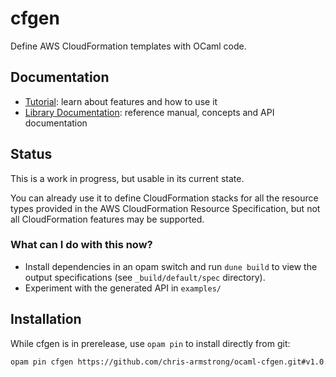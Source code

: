 # cfgen

Define AWS CloudFormation templates with OCaml code.

## Documentation

- [Tutorial](https://chris-armstrong.github.io/ocaml-cfgen/cfgen/tutorial): learn about features and how to use it
- [Library Documentation](https://chris-armstrong.github.io/ocaml-cfgen/cfgen/): reference manual, concepts and API documentation

## Status

This is a work in progress, but usable in its current state.

You can already use it to define CloudFormation stacks for all the resource
types provided in the AWS CloudFormation Resource Specification, but not all
CloudFormation features may be supported.

### What can I do with this now?

- Install dependencies in an opam switch and run `dune build` to view the output specifications (see `_build/default/spec` directory).
- Experiment with the generated API in `examples/`

## Installation

While cfgen is in prerelease, use `opam pin` to install directly from git:

```sh
opam pin cfgen https://github.com/chris-armstrong/ocaml-cfgen.git#v1.0.0-alpha.0
```
